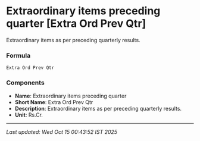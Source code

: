 # Extraordinary items preceding quarter [Extra Ord Prev Qtr]
Extraordinary items as per preceding quarterly results.

### Formula
```text
Extra Ord Prev Qtr
```


### Components
- **Name**: Extraordinary items preceding quarter
- **Short Name**: Extra Ord Prev Qtr
- **Description**: Extraordinary items as per preceding quarterly results.
- **Unit**: Rs.Cr.

---
*Last updated: Wed Oct 15 00:43:52 IST 2025*
